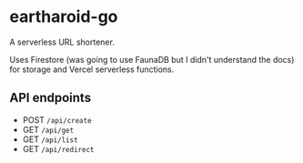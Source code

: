 # eartharoid-go

A serverless URL shortener.

Uses Firestore (was going to use FaunaDB but I didn't understand the docs) for storage and Vercel serverless functions.

## API endpoints

- POST `/api/create`
- GET `/api/get`
- GET `/api/list`
- GET `/api/redirect`
